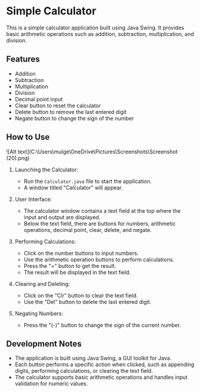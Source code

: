 # Simple Calculator

This is a simple calculator application built using Java Swing. It provides basic arithmetic operations such as addition, subtraction, multiplication, and division.

## Features

- Addition
- Subtraction
- Multiplication
- Division
- Decimal point input
- Clear button to reset the calculator
- Delete button to remove the last entered digit
- Negate button to change the sign of the number

## How to Use
![Alt text](C:\Users\mulge\OneDrive\Pictures\Screenshots\Screenshot (20).png)
1. Launching the Calculator:
   - Run the `Calculator.java` file to start the application.
   - A window titled "Calculator" will appear.

2. User Interface:
   - The calculator window contains a text field at the top where the input and output are displayed.
   - Below the text field, there are buttons for numbers, arithmetic operations, decimal point, clear, delete, and negate.

3. Performing Calculations:
   - Click on the number buttons to input numbers.
   - Use the arithmetic operation buttons to perform calculations.
   - Press the "=" button to get the result.
   - The result will be displayed in the text field.

4. Clearing and Deleting:
   - Click on the "Clr" button to clear the text field.
   - Use the "Del" button to delete the last entered digit.

5. Negating Numbers:
   - Press the "(-)" button to change the sign of the current number.

## Development Notes

- The application is built using Java Swing, a GUI toolkit for Java.
- Each button performs a specific action when clicked, such as appending digits, performing calculations, or clearing the text field.
- The calculator supports basic arithmetic operations and handles input validation for numeric values.
